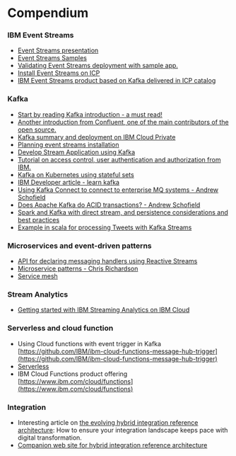 # Compendium

### IBM Event Streams

* [Event Streams presentation](https://ibm.github.io/event-streams/about/overview/)
* [Event Streams Samples](https://ibmstreams.github.io/samples/)
* [Validating Event Streams deployment with sample app.](https://developer.ibm.com/messaging/event-streams/docs/validating-the-deployment/)
* [Install Event Streams on ICP](https://developer.ibm.com/messaging/event-streams/docs/install-guide/)
* [IBM Event Streams product based on Kafka delivered in ICP catalog](https://developer.ibm.com/messaging/event-streams/)

### Kafka

* [Start by reading Kafka introduction - a must read!](https://Kafka.apache.org/intro/)
* [Another introduction from Confluent, one of the main contributors of the open source.](http://www.confluent.io/blog/introducing-Kafka-streams-stream-processing-made-simple)
* [Kafka summary and deployment on IBM Cloud Private](./kafka/readme.md)
* [Planning event streams installation](https://ibm.github.io/event-streams/installing/planning/)
* [Develop Stream Application using Kafka](https://Kafka.apache.org/11/documentation/streams/)
* [Tutorial on access control, user authentication and authorization from IBM.](https://developer.ibm.com/tutorials/kafka-authn-authz/)
* [Kafka on Kubernetes using stateful sets](https://github.com/kubernetes/contrib/tree/master/statefulsets/Kafka)
* [IBM Developer article - learn kafka](https://developer.ibm.com/messaging/event-streams/docs/learn-about-Kafka/)
* [Using Kafka Connect to connect to enterprise MQ systems - Andrew Schofield](https://medium.com/@andrew_schofield/using-kafka-connect-to-connect-to-enterprise-mq-systems-5674d53fe55e)
* [Does Apache Kafka do ACID transactions? - Andrew Schofield](https://medium.com/@andrew_schofield/does-apache-kafka-do-acid-transactions-647b207f3d0e)
* [Spark and Kafka with direct stream, and persistence considerations and best practices](http://aseigneurin.github.io/2016/05/07/spark-Kafka-achieving-zero-data-loss.html)
* [Example in scala for processing Tweets with Kafka Streams](https://www.madewithtea.com/processing-tweets-with-Kafka-streams.html)

### Microservices and event-driven patterns

* [API for declaring messaging handlers using Reactive Streams](https://github.com/eclipse/microprofile-reactive-messaging/blob/master/spec/src/main/asciidoc/architecture.asciidoc)
* [Microservice patterns - Chris Richardson](https://www.manning.com/books/microservices-patterns)
* [Service mesh](https://github.com/ibm-cloud-architecture/refarch-integration/blob/master/docs/service-mesh/readme.md)

### Stream Analytics

* [Getting started with IBM Streaming Analytics on IBM Cloud](https://console.bluemix.net/docs/services/StreamingAnalytics/t_starter_app_deploy.html#starterapps_deploy)


### Serverless and cloud function

* Using Cloud functions with event trigger in Kafka [https://github.com/IBM/ibm-cloud-functions-message-hub-trigger](https://github.com/IBM/ibm-cloud-functions-message-hub-trigger)
* [Serverless](https://github.com/ibm-cloud-architecture/refarch-integration/tree/master/docs/serverless)
* IBM Cloud Functions product offering [https://www.ibm.com/cloud/functions](https://www.ibm.com/cloud/functions)

### Integration

* Interesting article on [the evolving hybrid integration reference architecture](https://developer.ibm.com/articles/mw-1606-clark-trs/): How to ensure your integration landscape keeps pace with digital transformation.
* [Companion web site for hybrid integration reference architecture](https://ibm-cloud-architecture.github.io/refarch-integration)